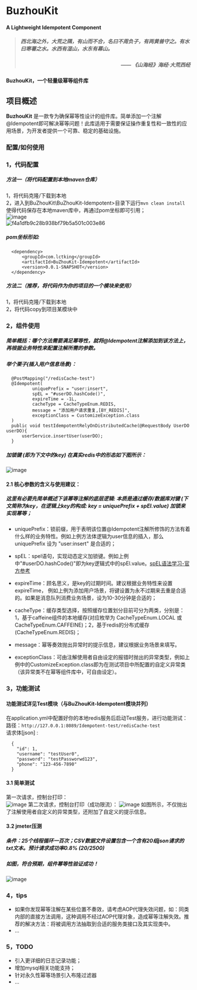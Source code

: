 # BuzhouKit
#### A Lightweight Idempotent Component
> ##### *西北海之外，大荒之隅，有山而不合，名曰不周负子，有两黄兽守之。有水曰寒署之水。水西有湿山，水东有幕山。*  
> ##### <div align="right"><em>—— 《山海经》海经·大荒西经</em></div>
#### BuzhouKit，一个轻量级幂等组件库
## 项目概述
**BuzhouKit** 是一款专为确保幂等性设计的组件库。简单添加一个注解@Idempotent即可解决幂等问题！此库适用于需要保证操作重复性和一致性的应用场景，为开发者提供一个可靠、稳定的基础设施。  
### 配置/如何使用
### 1，代码配置  
##### 方法一（将代码配置到本地maven仓库）  
1，将代码克隆/下载到本地  
2，进入到BuZhouKit\BuZhouKit-Idempotent>目录下运行`mvn clean install`  使得代码保存在本地maven库中，再通过pom坐标即可引用；  
![image](https://github.com/user-attachments/assets/08d3b4a4-8ea4-48e3-a88e-9e690288c866)  
![f4a1dfb9c28b938bf79b5a501c003e86](https://github.com/user-attachments/assets/35c1555e-9174-498e-afac-204baab6b1e8)  
##### pom坐标形如:
```
  <dependency>
      <groupId>com.lctking</groupId>
      <artifactId>BuZhouKit-Idempotent</artifactId>
      <version>0.0.1-SNAPSHOT</version>
  </dependency>
```

##### 方法二（推荐，将代码作为你的项目的一个模块来使用）  
1，将代码克隆/下载到本地  
2，将代码copy到项目某模块中  
### 2，组件使用
##### 简单概括：哪个方法需要满足幂等性，就将@Idempotent注解添加到该方法上，再根据业务特性来配置注解所需的参数。  
##### 举个栗子(插入用户信息场景)：  
```
  @PostMapping("/redisCache-test")
  @Idempotent(
          uniquePrefix = "user:insert",
          spEL = "#userDO.hashCode()",
          expireTime = -1L,
          cacheType = CacheTypeEnum.REDIS,
          message = "添加用户请求重复,[BY_REDIS]",
          exceptionClass = CustomizeException.class
  )
  public void testIdempotentRelyOnDistributedCache(@RequestBody UserDO userDO){
      userService.insertUser(userDO);
  }
```
##### 加锁键 (即为下文中的key) 在真实redis中的形态如下图所示：
![image](https://github.com/user-attachments/assets/b7e75752-e35f-4270-a53d-9c750790bbc7)  

#### 2.1 核心参数的含义与使用建议：  
##### 这里有必要先简单概述下该幂等注解的底层逻辑: 本质是通过缓存/数据库对键 (下文简称为key，在逻辑上key的构成: key = uniquePrefix + spEl.value) 加锁来实现幂等；  
- uniquePrefix：锁前缀，用于表明该位置@Idempotent注解所修饰的方法有着什么样的业务特性。例如上例方法体逻辑为user信息的插入，那么uniquePrefix 设为 "user:insert" 是合适的；  

- spEL：spel语句，实现动态定义加锁键。例如上例中"#userDO.hashCode()"即为key逻辑式中的spEl.value。[spEL语法学习-官方参考](https://docs.springframework.org.cn/spring-framework/reference/core/expressions.html)  

- expireTime：顾名思义，是key的过期时间。建议根据业务特性来设置expireTime， 例如上例为添加用户场景，将键设置为永不过期来去重是合适的。如果是消息队列消费业务场景，设为10-30分钟是合适的；  

- cacheType：缓存类型选择，按照缓存位置划分目前可分为两类，分别是：1，基于caffeine组件的本地缓存(对应枚举为 CacheTypeEnum.LOCAL 或 CacheTypeEnum.CAFFEINE)；2，基于redis的分布式缓存(CacheTypeEnum.REDIS)；  

- message：幂等奏效抛出异常时的提示信息，建议根据业务场景来填写。  

- exceptionClass：可由注解使用者自由设定的报错时抛出的异常类型，例如上例中的CustomizeException.class即为在测试项目中所配置的自定义异常类（该异常类不在幂等组件库中，可自由设定）。  

### 3，功能测试
#### 功能测试详见Test模块（与BuZhouKit-Idempotent模块并列）
在application.yml中配置好你的本地redis服务后启动Test服务，进行功能测试：   
路径：` http://127.0.0.1:8089/Idempotent-test/redisCache-test `  
请求体[json] :  
```
  {
    "id": 1,
    "username": "testUser0",
    "password": "testPassworwd123",
    "phone": "123-456-7890"
  }
```
#### 3.1 简单测试
第一次请求，控制台打印：  
![image](https://github.com/user-attachments/assets/3539277f-6e74-4e0b-b91b-620752238939)
第二次请求，控制台打印（成功限流）：
![image](https://github.com/user-attachments/assets/fe5d21b4-c667-4b0b-9926-f6064abe2edc)
如图所示，不仅抛出了注解使用者自定义的异常类型，还附加了自定义的提示信息。
#### 3.2 jmeter压测
##### 条件：25个线程循环一百次；CSV数据文件设置包含一个含有20组json请求的txt文本。预计请求成功率0.8% (20/2500)
##### 如图，符合预期，组件幂等性验证成功！
![image](https://github.com/user-attachments/assets/9003c912-8823-47d7-8012-7b43b24b2fbf)





### 4，tips
- 如果你发现幂等注解在某些位置不奏效，请考虑AOP代理失效问题，如：同类内部的直接方法调用，这种调用不经过AOP代理对象，造成幂等注解失效。推荐的解决方法：将被调用方法抽取到合适的服务类接口及其实现类中。
- ...

### 5，TODO
- 引入更详细的日志记录功能；  
- 增加mysql相关功能支持；
- 针对永久性幂等场景引入布隆过滤器
- ...

